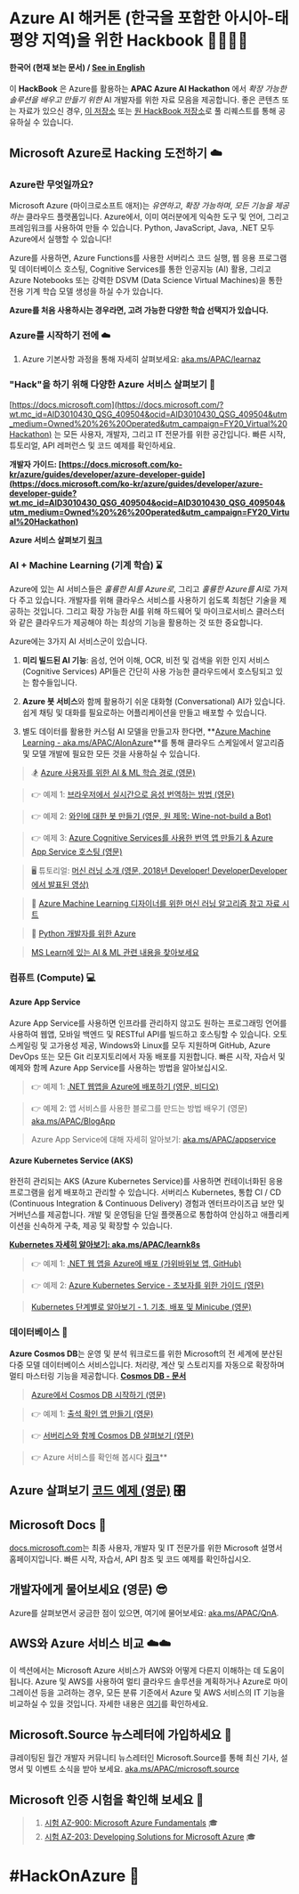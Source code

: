 # Azure AI 해커톤 (한국을 포함한 아시아-태평양 지역)을 위한 Hackbook 👩‍💻👨‍💻

#### 한국어 (현재 보는 문서) / [See in English](./index.html)

이 **HackBook** 은 Azure를 활용하는 **APAC Azure AI Hackathon** 에서 *확장 가능한 솔루션을 배우고 만들기 위한* AI 개발자를 위한 자료 모음을 제공합니다. 좋은 콘텐츠 또는 자료가 있으신 경우, [이 저장소](https://github.com/apacdevpmmresources/hackathon-hackbook) 또는 [원 HackBook 저장소](https://github.com/arkodyuti/hackathon-hackbook)로 풀 리퀘스트를 통해 공유하실 수 있습니다.


## Microsoft Azure로 Hacking 도전하기 ☁️

### Azure란 무엇일까요?
Microsoft Azure (마이크로소프트 애저)는 *유연하고*, *확장 가능하며*, *모든 기능을 제공하는* 클라우드 플랫폼입니다. Azure에서, 이미 여러분에게 익숙한 도구 및 언어, 그리고 프레임워크를 사용하여 만들 수 있습니다. Python, JavaScript, Java, .NET 모두 Azure에서 실행할 수 있습니다!

Azure를 사용하면, Azure Functions를 사용한 서버리스 코드 실행, 웹 응용 프로그램 및 데이터베이스 호스팅, Cognitive Services를 통한 인공지능 (AI) 활용, 그리고 Azure Notebooks 또는 강력한 DSVM (Data Science Virtual Machines)을 통한 전용 기계 학습 모델 생성을 하실 수가 있습니다.

**Azure를 처음 사용하시는 경우라면, 고려 가능한 다양한 학습 선택지가 있습니다.**

### Azure를 시작하기 전에 ☁️

1. Azure 기본사항 과정을 통해 자세히 살펴보세요: [aka.ms/APAC/learnaz](https://aka.ms/APAC/learnaz)

### "Hack"을 하기 위해 다양한 Azure 서비스 살펴보기 📑
[https://docs.microsoft.com](https://docs.microsoft.com/?wt.mc_id=AID3010430_QSG_409504&ocid=AID3010430_QSG_409504&utm_medium=Owned%20%26%20Operated&utm_campaign=FY20_Virtual%20Hackathon) 는 모든 사용자, 개발자, 그리고 IT 전문가를 위한 공간입니다. 빠른 시작, 튜토리얼, API 레퍼런스 및 코드 예제를 확인하세요.

**개발자 가이드: [https://docs.microsoft.com/ko-kr/azure/guides/developer/azure-developer-guide](https://docs.microsoft.com/ko-kr/azure/guides/developer/azure-developer-guide?wt.mc_id=AID3010430_QSG_409504&ocid=AID3010430_QSG_409504&utm_medium=Owned%20%26%20Operated&utm_campaign=FY20_Virtual%20Hackathon)**

**Azure 서비스 살펴보기 [링크](https://docs.microsoft.com/azure/?wt.mc_id=AID3010430_QSG_409504&ocid=AID3010430_QSG_409504&utm_medium=Owned%20%26%20Operated&utm_campaign=FY20_Virtual%20Hackathon#pivot=products)**

### AI + Machine Learning (기계 학습) ⌛ 

Azure에 있는 AI 서비스들은 *훌륭한 AI를 Azure로*, 그리고 *훌륭한 Azure를 AI*로 가져다 주고 있습니다.
개발자를 위해 클라우스 서비스를 사용하기 쉽도록 최첨단 기술을 제공하는 것입니다.
그리고 확장 가능한 AI를 위해 하드웨어 및 마이크로서비스 클러스터와 같은 클라우드가 제공해야 하는 최상의 기능을 활용하는 것 또한 중요합니다.


Azure에는 3가지 AI 서비스군이 있습니다. 
1. **미리 빌드된 AI 기능**: 음성, 언어 이해, OCR, 비전 및 검색을 위한 인지 서비스 (Cognitive Services) API들은 간단히 사용 가능한 클라우드에서 호스팅되고 있는 함수들입니다.

2. **Azure 봇 서비스**와 함께 활용하기 쉬운 대화형 (Conversational) AI가 있습니다. 쉽게 채팅 및 대화를 필요로하는 어플리케이션을 만들고 배포할 수 있습니다.

3. 별도 데이터를 활용한 커스텀 AI 모델을 만들고자 한다면, **[Azure Machine Learning - aka.ms/APAC/AIonAzure](https://aka.ms/APAC/AIonAzure)**를 통해 클라우드 스케일에서 알고리즘 및 모델 개발에 필요한 모든 것을 사용하실 수 있습니다.


> 🏂 [Azure 사용자를 위한 AI & ML 학습 경로 (영문)](https://gist.github.com/csiebler/b29f37015f7cabb38a288856cb6c2bf3)

> 👉 예제 1: [브라우저에서 실시간으로 음성 번역하는 방법 (영문)](https://aka.ms/APAC/AzS2T)

> 👉 예제 2: [와인에 대한 봇 만들기 (영문, 원 제목: Wine-not-build a Bot)](https://aka.ms/APAC/AzBots)
 
> 👉 예제 3: [Azure Cognitive Services를 사용한 번역 앱 만들기 & Azure App Service 호스팅 (영문)](https://aka.ms/APAC/AzAPS)

> 🖥️ 튜토리얼: [머신 러닝 소개 (영문, 2018년 Developer! DeveloperDeveloper에서 발표된 영상)](https://aka.ms/APAC/ml) 

> 📃 [Azure Machine Learning 디자이너를 위한 머신 러닝 알고리즘 참고 자료 시트](https://docs.microsoft.com/ko-kr/azure/machine-learning/algorithm-cheat-sheet?wt.mc_id=AID3010430_QSG_409504&ocid=AID3010430_QSG_409504&utm_medium=Owned%20%26%20Operated&utm_campaign=FY20_Virtual%20Hackathon)

> 🐍 [Python 개발자를 위한 Azure](https://aka.ms/APAC/PythonAzure) 

> [MS Learn에 있는 AI & ML 관련 내용을 찾아보세요](https://aka.ms/APAC/AIML) 

 

### 컴퓨트 (Compute) 💻

#### Azure App Service

Azure App Service를 사용하면 인프라를 관리하지 않고도 원하는 프로그래밍 언어를 사용하여 웹앱, 모바일 백엔드 및 RESTful API를 빌드하고 호스팅할 수 있습니다. 오토 스케일링 및 고가용성 제공, Windows와 Linux를 모두 지원하며 GitHub, Azure DevOps 또는 모든 Git 리포지토리에서 자동 배포를 지원합니다. 빠른 시작, 자습서 및 예제와 함께 Azure App Service를 사용하는 방법을 알아보십시오.


> 👉 예제 1: [.NET 웹앱을 Azure에 배포하기 (영문, 비디오)](https://aka.ms/APAC/AZWebApps)

> 👉 예제 2: 앱 서비스를 사용한 블로그를 만드는 방법 배우기 (영문) [aka.ms/APAC/BlogApp](https://aka.ms/APAC/BlogApp)

> Azure App Service에 대해 자세히 알아보기: [aka.ms/APAC/appservice](https://aka.ms/APAC/appservice) 

#### Azure Kubernetes Service (AKS)

완전히 관리되는 AKS (Azure Kubernetes Service)를 사용하면 컨테이너화된 응용 프로그램을 쉽게 배포하고 관리할 수 있습니다. 서버리스 Kubernetes, 통합 CI / CD (Continuous Integration & Continuous Delivery) 경험과 엔터프라이즈급 보안 및 거버넌스를 제공합니다. 개발 및 운영팀을 단일 플랫폼으로 통합하여 안심하고 애플리케이션을 신속하게 구축, 제공 및 확장할 수 있습니다.

**[Kubernetes 자세히 알아보기: aka.ms/APAC/learnk8s](https://aka.ms/APAC/learnk8s)**

> 👉 예제 1: [.NET 웹 앱을 Azure에 배포 (가위바위보 앱, GitHub)](https://aka.ms/APAC/RockPaperScissorsLizardSpock)

> 👉 예제 2: [Azure Kubernetes Service - 초보자를 위한 가이드 (영문)](https://aka.ms/APAC/Learn-K8s)

> [Kubernetes 단계별로 알아보기 - 1. 기초, 배포 및 Minicube (영문)](https://aka.ms/APAC/K8s-Series)


### 데이터베이스 💾

**Azure Cosmos DB**는 운영 및 분석 워크로드를 위한 Microsoft의 전 세계에 분산된 다중 모델 데이터베이스 서비스입니다. 처리량, 계산 및 스토리지를 자동으로 확장하며 멀티 마스터링 기능을 제공합니다.
**[Cosmos DB - 문서](https://docs.microsoft.com/azure/cosmos-db/?wt.mc_id=AID3010430_QSG_409504&ocid=AID3010430_QSG_409504&utm_medium=Owned%20%26%20Operated&utm_campaign=FY20_Virtual%20Hackathon)**

> [Azure에서 Cosmos DB 시작하기 (영문)](https://aka.ms/APAC/Learn-CosmosDB)

> 👉 예제 1: [출석 확인 앱 만들기 (영문)](https://aka.ms/APAC/AttendeeDetector)

> 👉 [서버리스와 함께 Cosmos DB 살펴보기 (영문)](https://aka.ms/APAC/CosmosDB-Serverless)

> 👉  Azure 서비스를 확인해 봅시다 [링크](https://docs.microsoft.com/azure/?wt.mc_id=AID3010430_QSG_409504&ocid=AID3010430_QSG_409504&utm_medium=Owned%20%26%20Operated&utm_campaign=FY20_Virtual%20Hackathon#pivot=products)**

## Azure 살펴보기 [코드 예제 (영문)](https://aka.ms/APAC/HackOnAzure) 🎛


## Microsoft Docs 📄
[docs.microsoft.com](https://docs.microsoft.com/?wt.mc_id=AID3010430_QSG_409504&ocid=AID3010430_QSG_409504&utm_medium=Owned%20%26%20Operated&utm_campaign=FY20_Virtual%20Hackathon)는 최종 사용자, 개발자 및 IT 전문가를 위한 Microsoft 설명서 홈페이지입니다. 빠른 시작, 자습서, API 참조 및 코드 예제를 확인하십시오.

## 개발자에게 물어보세요 (영문) 😎
Azure를 살펴보면서 궁금한 점이 있으면, 여기에 물어보세요: [aka.ms/APAC/QnA](https://aka.ms/APAC/QnA).

## AWS와 Azure 서비스 비교 ☁️☁️
이 섹션에서는 Microsoft Azure 서비스가 AWS와 어떻게 다른지 이해하는 데 도움이 됩니다. Azure 및 AWS를 사용하여 멀티 클라우드 솔루션을 계획하거나 Azure로 마이그레이션 등을 고려하는 경우, 모든 분류 기준에서 Azure 및 AWS 서비스의 IT 기능을 비교하실 수 있을 것입니다. 자세한 내용은 [여기](https://aka.ms/APAC/aws-azure-comparison)를 확인하세요.


## Microsoft.Source 뉴스레터에 가입하세요 📑
큐레이팅된 월간 개발자 커뮤니티 뉴스레터인 Microsoft.Source를 통해 최신 기사, 설명서 및 이벤트 소식을 받아 보세요. [aka.ms/APAC/microsoft.source](https://aka.ms/APAC/microsoft.source) 

## Microsoft 인증 시험을 확인해 보세요 💯
> 1. [시험 AZ-900: Microsoft Azure Fundamentals](https://aka.ms/APAC/Az900) 🎓
> 2. [시험 AZ-203: Developing Solutions for Microsoft Azure](https://aka.ms/APAC/Az203) 🎓



# #HackOnAzure 💯
